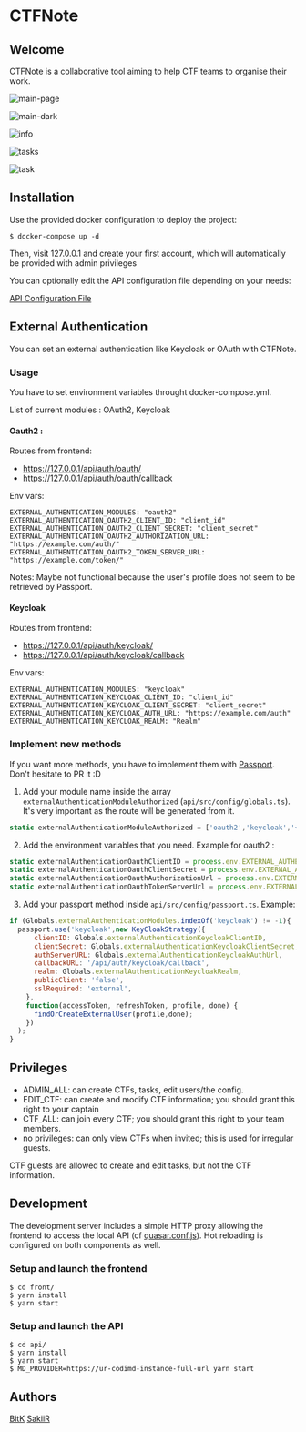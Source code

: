 # CTFNote

## Welcome

CTFNote is a collaborative tool aiming to help CTF teams to organise their work.

![main-page](./screenshots/main-page.png)

![main-dark](./screenshots/main-dark.png)

![info](./screenshots/info.png)

![tasks](./screenshots/tasks.png)

![task](./screenshots/task.png)

## Installation

Use the provided docker configuration to deploy the project:

```shell
$ docker-compose up -d
```

Then, visit 127.0.0.1 and create your first account, which will automatically be provided with admin privileges

You can optionally edit the API configuration file depending on your needs:

[API Configuration File](./api/src/config/globals.ts)

## External Authentication

You can set an external authentication like Keycloak or OAuth with CTFNote.

### Usage 

You have to set environment variables throught docker-compose.yml.

List of current modules : OAuth2, Keycloak 

#### Oauth2 :

Routes from frontend:
- https://127.0.0.1/api/auth/oauth/
- https://127.0.0.1/api/auth/oauth/callback

Env vars:
```
EXTERNAL_AUTHENTICATION_MODULES: "oauth2"
EXTERNAL_AUTHENTICATION_OAUTH2_CLIENT_ID: "client_id"
EXTERNAL_AUTHENTICATION_OAUTH2_CLIENT_SECRET: "client_secret"
EXTERNAL_AUTHENTICATION_OAUTH2_AUTHORIZATION_URL: "https://example.com/auth/"
EXTERNAL_AUTHENTICATION_OAUTH2_TOKEN_SERVER_URL: "https://example.com/token/"
```

Notes: Maybe not functional because the user's profile does not seem to be retrieved by Passport. 

#### Keycloak

Routes from frontend:
- https://127.0.0.1/api/auth/keycloak/
- https://127.0.0.1/api/auth/keycloak/callback

Env vars:
```
EXTERNAL_AUTHENTICATION_MODULES: "keycloak"
EXTERNAL_AUTHENTICATION_KEYCLOAK_CLIENT_ID: "client_id"
EXTERNAL_AUTHENTICATION_KEYCLOAK_CLIENT_SECRET: "client_secret"
EXTERNAL_AUTHENTICATION_KEYCLOAK_AUTH_URL: "https://example.com/auth"
EXTERNAL_AUTHENTICATION_KEYCLOAK_REALM: "Realm"
```

### Implement new methods

If you want more methods, you have to implement them with [Passport](http://www.passportjs.org/).
Don't hesitate to PR it :D

1. Add your module name inside the array `externalAuthenticationModuleAuthorized` (`api/src/config/globals.ts`). It's very important as the route will be generated from it. 

```javascript
static externalAuthenticationModuleAuthorized = ['oauth2','keycloak','<your_module>'];
```

2. Add the environment variables that you need. Example for oauth2 :

```javascript
static externalAuthenticationOauthClientID = process.env.EXTERNAL_AUTHENTICATION_OAUTH_CLIENT_ID || "";
static externalAuthenticationOauthClientSecret = process.env.EXTERNAL_AUTHENTICATION_OAUTH_CLIENT_SECRET || "";
static externalAuthenticationOauthAuthorizationUrl = process.env.EXTERNAL_AUTHENTICATION_OAUTH_AUTHORIZATION_URL || "";
static externalAuthenticationOauthTokenServerUrl = process.env.EXTERNAL_AUTHENTICATION_OAUTH_TOKEN_SERVER_URL || "";
```

3. Add your passport method inside `api/src/config/passport.ts`. Example:
```javascript
if (Globals.externalAuthenticationModules.indexOf('keycloak') != -1){
  passport.use('keycloak',new KeyCloakStrategy({
      clientID: Globals.externalAuthenticationKeycloakClientID,
      clientSecret: Globals.externalAuthenticationKeycloakClientSecret,
      authServerURL: Globals.externalAuthenticationKeycloakAuthUrl,
      callbackURL: '/api/auth/keycloak/callback',
      realm: Globals.externalAuthenticationKeycloakRealm,
      publicClient: 'false',
      sslRequired: 'external',
    },
    function(accessToken, refreshToken, profile, done) {
  	  findOrCreateExternalUser(profile,done);
    })
  );
}
```

## Privileges

* ADMIN_ALL: can create CTFs, tasks, edit users/the config. 
* EDIT_CTF: can create and modify CTF information; you should grant this right to
  your captain
* CTF_ALL: can join every CTF; you should grant this right to your team members.
* no privileges: can only view CTFs when invited; this is used for irregular guests.

CTF guests are allowed to create and edit tasks, but not the CTF information. 

## Development

The development server includes a simple HTTP proxy allowing the frontend to access the local API (cf [quasar.conf.js](front/quasar.conf.js)).
Hot reloading is configured on both components as well.

### Setup and launch the frontend

```shell
$ cd front/
$ yarn install
$ yarn start
```

### Setup and launch the API

```shell
$ cd api/
$ yarn install
$ yarn start
$ MD_PROVIDER=https://ur-codimd-instance-full-url yarn start
```

## Authors

[BitK](https://twitter.com/bitk_)
[SakiiR](https://twitter.com/sakiirsecurity/)

